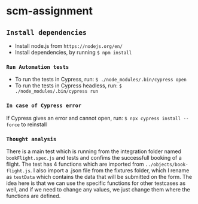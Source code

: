 # scm-assignment

## `Install dependencies`

- Install node.js from `https://nodejs.org/en/`
- Install dependencies, by running `$ npm install`

### `Run Automation tests`

- To run the tests in Cypress, run: `$ ./node_modules/.bin/cypress open`  
- To run the tests in Cypress headless, run: `$ ./node_modules/.bin/cypress run` 

### `In case of Cypress error`

If Cypress gives an error and cannot open, run: `$ npx cypress install --force` to reinstall 

### `Thought analysis`

There is a main test which is running from the integration folder named `bookFlight.spec.js` and tests and confims the successfull booking of a flight. The test has 4 functions which are imported from `../objects/book-flight.js`. I also import a .json file from the fixtures folder, which I rename as `testData` which contains the data that will be submitted on the form. The idea here is that we can use the specific functions for other testcases as well, and if we need to change any values, we just change them where the functions are defined.  
